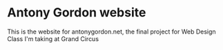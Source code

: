 Antony Gordon website
=======

This is the website for antonygordon.net, the final project for Web Design Class I'm taking at Grand Circus
